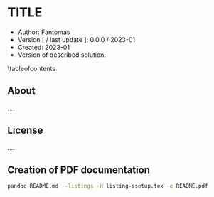 # TITLE

- Author: Fantomas
- Version [ / last update ]: 0.0.0 / 2023-01
- Created: 2023-01
- Version of described solution:

\tableofcontents

## About

....

## License

....

## Creation of PDF documentation

```bash
pandoc README.md --listings -H listing-ssetup.tex -o README.pdf
```
